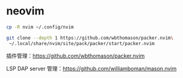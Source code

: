 # neovim

```sh
cp -R nvim ~/.config/nvim

git clone --depth 1 https://github.com/wbthomason/packer.nvim\
 ~/.local/share/nvim/site/pack/packer/start/packer.nvim
```

插件管理：<https://github.com/wbthomason/packer.nvim>

LSP DAP server 管理：<https://github.com/williamboman/mason.nvim>
